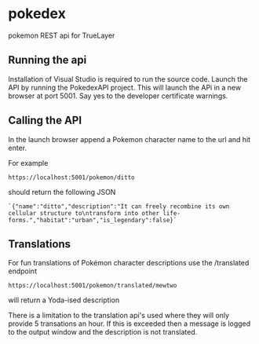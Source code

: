 ﻿# pokedexpokemon REST api for TrueLayer## Running the apiInstallation of Visual Studio is required to run the source code.Launch the API by running the PokedexAPI project. This will launch the APi in a new browser at port 5001. Say yes to the developer certificate warnings.## Calling the APIIn the launch browser append a Pokemon character name to the url and hit enter.For example    https://localhost:5001/pokemon/dittoshould return the following JSON	`{"name":"ditto","description":"It can freely recombine its own cellular structure to\ntransform into other life-forms.","habitat":"urban","is_legendary":false}`## TranslationsFor fun translations of Pokémon character descriptions use the /translated endpoint    https://localhost:5001/pokemon/translated/mewtwowill return a Yoda-ised descriptionThere is a limitation to the translation api's used where they will only provide 5 transations an hour. If this is exceeded then a message is logged to the output window and the description is not translated.